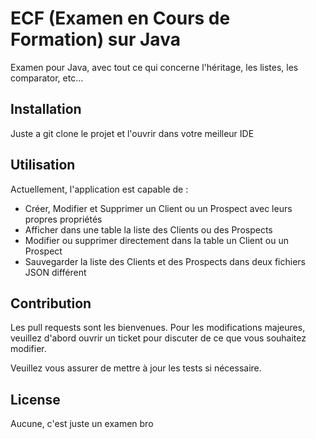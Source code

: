 # ECF (Examen en Cours de Formation) sur Java

Examen pour Java, avec tout ce qui concerne l'héritage, les listes, les comparator, etc...

## Installation

Juste a git clone le projet et l'ouvrir dans votre meilleur IDE

## Utilisation

Actuellement, l'application est capable de :

- Créer, Modifier et Supprimer un Client ou un Prospect avec leurs propres propriétés
- Afficher dans une table la liste des Clients ou des Prospects
- Modifier ou supprimer directement dans la table un Client ou un Prospect
- Sauvegarder la liste des Clients et des Prospects dans deux fichiers JSON différent

## Contribution

Les pull requests sont les bienvenues. Pour les modifications majeures, veuillez d'abord ouvrir un ticket
pour discuter de ce que vous souhaitez modifier.

Veuillez vous assurer de mettre à jour les tests si nécessaire.

## License

Aucune, c'est juste un examen bro